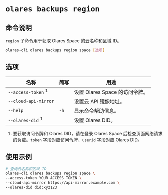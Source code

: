 # `olares backups region`

## 命令说明
`region` 子命令用于获取 Olares Space 的云名称和区域 ID。
```bash
olares-cli olares backups region space [选项]
```

## 选项

| 名称	                           | 简写   | 用途                     |
|-------------------------------|------|------------------------|
| `--access-token` <sup>1</sup> |      | 设置 Olares Space 的访问令牌。 |
| `--cloud-api-mirror`          |      | 设置云 API 镜像地址。          |
| `--help`                      | `-h` | 显示命令帮助信息。              |
| `--olares-did` <sup>1</sup>   |      | 设置 Olares DID。         |

1. 要获取访问令牌和 Olares DID，请在登录 Olares Space 后检查页面网络请求的负载。`token` 字段对应访问令牌，`userid` 字段对应 Olares DID。

## 使用示例
```bash
# 查询云名称和区域 ID
olares-cli olares backups region space \
--access-token YOUR_ACCESS_TOKEN \
--cloud-api-mirror https://api-mirror.example.com \
--olares-did did:xyz123
```